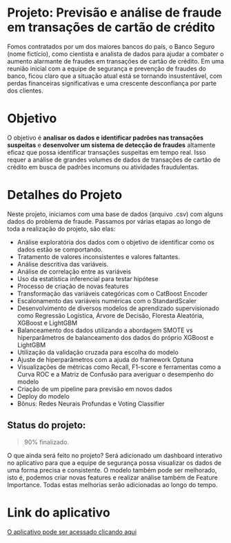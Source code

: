 # Projeto: Previsão e análise de fraude em transações de cartão de crédito
Fomos contratados por um dos maiores bancos do país, o Banco Seguro (nome fictício), como cientista e analista de dados para ajudar a combater o aumento alarmante de fraudes em transações de cartão de crédito. Em uma reunião inicial com a equipe de segurança e prevenção de fraudes do banco, ficou claro que a situação atual está se tornando insustentável, com perdas financeiras significativas e uma crescente desconfiança por parte dos clientes.

# Objetivo 

O objetivo é **analisar os dados e identificar padrões nas transações suspeitas** e  **desenvolver um sistema de detecção de fraudes** altamente eficaz que possa identificar transações suspeitas em tempo real. Isso requer a análise de grandes volumes de dados de transações de cartão de crédito em busca de padrões incomuns ou atividades fraudulentas.

# Detalhes do Projeto

Neste projeto, iniciamos com uma base de dados (arquivo .csv) com alguns dados do problema de fraude. Passamos por várias etapas ao longo de toda a realização do projeto, são elas: 

+ Análise exploratória dos dados com o objetivo de identificar como os dados estão se comportando.
+ Tratamento de valores inconsistentes e valores faltantes.
+ Análise descritiva das variáveis.
+ Análise de correlação entre as variáveis
+ Uso da estatística inferencial para testar hipótese
+ Processo de criação de novas features
+ Transformação das variáveis categóricas com o CatBoost Encoder
+ Escalonamento das variáveis numéricas com o StandardScaler
+ Desenvolvimento de diversos modelos de aprendizado supervisionado como Regressão Logística, Árvore de Decisão, Floresta Aleatória, XGBoost e LightGBM
+ Balanceamento dos dados utilizando a abordagem SMOTE vs hiperparâmetros de balanceamento dos dados do próprio XGBoost e LightGBM
+ Utilização da validação cruzada para escolha do modelo
+ Ajuste de hiperparâmetros com a ajuda do framework Optuna
+ Visualizações de métricas como Recall, F1-score e ferramentas como a Curva ROC e a Matriz de Confusão para averiguar o desempenho do modelo
+ Criação de um pipeline para previsão em novos dados
+ Deploy do modelo
+ Bônus: Redes Neurais Profundas e Voting Classifier

## Status do projeto: 

> 90% finalizado.

O que ainda será feito no projeto? Será adicionado um dashboard interativo no aplicativo para que a equipe de segurança possa visualizar os dados de uma forma precisa e consistente. O modelo também pode ser melhorado, isto é, podemos criar novas features e realizar análise também de Feature Importance. Todas estas melhorias serão adicionadas ao longo do tempo. 

# Link do aplicativo

[O aplicativo pode ser acessado clicando aqui](https://deteccao-fraude-robpeifon.streamlit.app)
